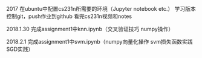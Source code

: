 2017
在ubuntu中配置cs231n所需要的环境（Jupyter notebook etc.）
学习版本控制git，push作业到github
看完cs231n视频和notes

2018.1.30
完成assignment1中knn.ipynb（交叉验证技巧 numpy操作）

2018.2.1
完成assignment1中svm.ipynb（numpy向量化操作 svm损失函数实践  SGD实践）

